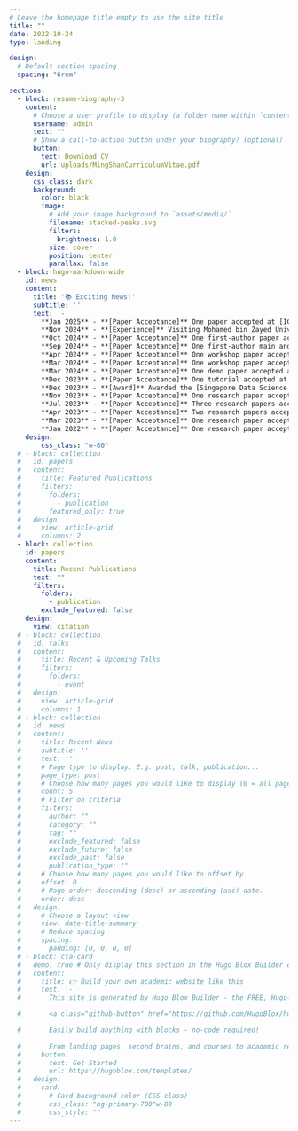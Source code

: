 ```yaml
---
# Leave the homepage title empty to use the site title
title: ""
date: 2022-10-24
type: landing

design:
  # Default section spacing
  spacing: "6rem"

sections:
  - block: resume-biography-3
    content:
      # Choose a user profile to display (a folder name within `content/authors/`)
      username: admin
      text: ""
      # Show a call-to-action button under your biography? (optional)
      button:
        text: Download CV
        url: uploads/MingShanCurriculumVitae.pdf
    design:
      css_class: dark
      background:
        color: black
        image:
          # Add your image background to `assets/media/`.
          filename: stacked-peaks.svg
          filters:
            brightness: 1.0
          size: cover
          position: center
          parallax: false
  - block: hugo-markdown-wide
    id: news
    content:
      title: '📚 Exciting News!'
      subtitle: ''
      text: |-
        **Jan 2025** - **[Paper Acceptance]** One paper accepted at [ICLR'25](https://iclr.cc/)<br/>
        **Nov 2024** - **[Experience]** Visiting Mohamed bin Zayed University of Artificial Intelligence (MBZUAI), advised by Prof. [Preslav Nakov](https://mbzuai.ac.ae/study/faculty/preslav-nakov/)<br/>
        **Oct 2024** - **[Paper Acceptance]** One first-author paper accepted at [ICWSM'25](https://www.icwsm.org/2025/index.html)<br/>
        **Sep 2024** - **[Paper Acceptance]** One first-author main and one first-author findings paper accepted at [EMNLP'24](https://aclanthology.org/events/emnlp-2024/)<br/>
        **Apr 2024** - **[Paper Acceptance]** One workshop paper accepted at [WOAH'24](https://aclanthology.org/volumes/2024.woah-1/)<br/>
        **Mar 2024** - **[Paper Acceptance]** One workshop paper accepted at [SocialNLP'24](https://sites.google.com/view/socialnlp2024/)<br/> 
        **Mar 2024** - **[Paper Acceptance]** One demo paper accepted at [TheWebConf'24](https://www2024.thewebconf.org/)<br/> 
        **Dec 2023** - **[Paper Acceptance]** One tutorial accepted at [TheWebConf'24](https://www2024.thewebconf.org/)<br/>
        **Dec 2023** - **[Award]** Awarded the [Singapore Data Science Consortium (SDSC) Dissertation Research Fellowship 2023](https://sdsc.sg/fellowship/) <br/>
        **Nov 2023** - **[Paper Acceptance]** One research paper accepted at [ACM BigData'23](https://bigdataieee.org/BigData2023/) <br/>
        **Jul 2023** - **[Paper Acceptance]** Three research papers accepted at [ACM MM'23](https://www.acmmm2023.org/) <br/>
        **Apr 2023** - **[Paper Acceptance]** Two research papers accepted at [IJCAI'23](https://ijcai-23.org/) <br/>
        **Mar 2023** - **[Paper Acceptance]** One research paper accepted at [ACM MMSys'23](https://2023.acmmmsys.org/) <br/>
        **Jan 2022** - **[Paper Acceptance]** One research paper accepted at [TheWebConf'22](https://www2022.thewebconf.org)
    design:
        css_class: "w-80"
  # - block: collection
  #   id: papers
  #   content:
  #     title: Featured Publications
  #     filters:
  #       folders:
  #         - publication
  #       featured_only: true
  #   design:
  #     view: article-grid
  #     columns: 2
  - block: collection
    id: papers
    content:
      title: Recent Publications
      text: ""
      filters:
        folders:
          - publication
        exclude_featured: false
    design:
      view: citation
  # - block: collection
  #   id: talks
  #   content:
  #     title: Recent & Upcoming Talks
  #     filters:
  #       folders:
  #         - event
  #   design:
  #     view: article-grid
  #     columns: 1
  # - block: collection
  #   id: news
  #   content:
  #     title: Recent News
  #     subtitle: ''
  #     text: ''
  #     # Page type to display. E.g. post, talk, publication...
  #     page_type: post
  #     # Choose how many pages you would like to display (0 = all pages)
  #     count: 5
  #     # Filter on criteria
  #     filters:
  #       author: ""
  #       category: ""
  #       tag: ""
  #       exclude_featured: false
  #       exclude_future: false
  #       exclude_past: false
  #       publication_type: ""
  #     # Choose how many pages you would like to offset by
  #     offset: 0
  #     # Page order: descending (desc) or ascending (asc) date.
  #     order: desc
  #   design:
  #     # Choose a layout view
  #     view: date-title-summary
  #     # Reduce spacing
  #     spacing:
  #       padding: [0, 0, 0, 0]
  # - block: cta-card
  #   demo: true # Only display this section in the Hugo Blox Builder demo site
  #   content:
  #     title: 👉 Build your own academic website like this
  #     text: |-
  #       This site is generated by Hugo Blox Builder - the FREE, Hugo-based open source website builder trusted by 250,000+ academics like you.

  #       <a class="github-button" href="https://github.com/HugoBlox/hugo-blox-builder" data-color-scheme="no-preference: light; light: light; dark: dark;" data-icon="octicon-star" data-size="large" data-show-count="true" aria-label="Star HugoBlox/hugo-blox-builder on GitHub">Star</a>

  #       Easily build anything with blocks - no-code required!
        
  #       From landing pages, second brains, and courses to academic resumés, conferences, and tech blogs.
  #     button:
  #       text: Get Started
  #       url: https://hugoblox.com/templates/
  #   design:
  #     card:
  #       # Card background color (CSS class)
  #       css_class: "bg-primary-700"w-80
  #       css_style: ""
---
```

